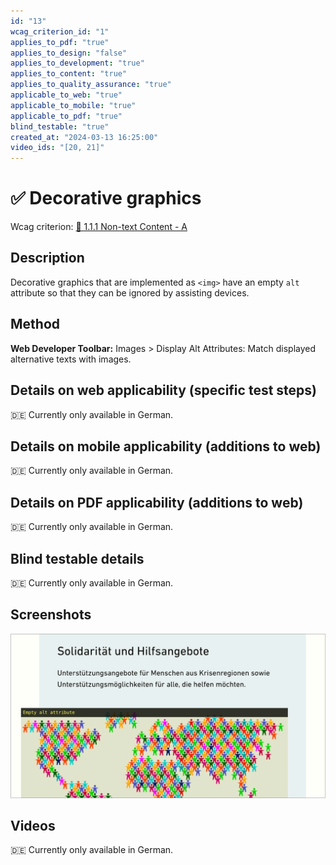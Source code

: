 ```yaml
---
id: "13"
wcag_criterion_id: "1"
applies_to_pdf: "true"
applies_to_design: "false"
applies_to_development: "true"
applies_to_content: "true"
applies_to_quality_assurance: "true"
applicable_to_web: "true"
applicable_to_mobile: "true"
applicable_to_pdf: "true"
blind_testable: "true"
created_at: "2024-03-13 16:25:00"
video_ids: "[20, 21]"
---
```


# ✅ Decorative graphics

Wcag criterion: [📜 1.1.1 Non-text Content - A](..)

## Description

Decorative graphics that are implemented as `<img>` have an empty `alt` attribute so that they can be ignored by assisting devices.

## Method

**Web Developer Toolbar:** Images > Display Alt Attributes: Match displayed alternative texts with images.

## Details on web applicability (specific test steps)

🇩🇪 Currently only available in German.

## Details on mobile applicability (additions to web)

🇩🇪 Currently only available in German.

## Details on PDF applicability (additions to web)

🇩🇪 Currently only available in German.

## Blind testable details

🇩🇪 Currently only available in German.

## Screenshots

![Dekorative Grafik](images/dekorative-grafik.png)

## Videos

🇩🇪 Currently only available in German.
